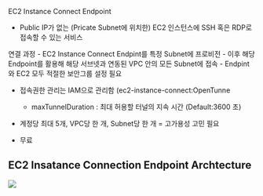 EC2 Instance Connect Endpoint

- Public IP가 없는 (Pricate Subnet에 위치한) EC2 인스턴스에 SSH 혹은 RDP로 접속할 수 있는 서비스


연결 과정
	- EC2 Instance Connect Endpint를 특정 Subnet에 프로비전
	- 이후 해당 Endpoint를 활용해 해당 서브넷과 연동된 VPC 안의 모든 Subnet에 접속
	- Endpint와 EC2 모두 적절한 보안그룹 설정 필요

- 접속권한 관리는 IAM으로 관리함 (ec2-instance-connect:OpenTunne
	- maxTunnelDuration : 최대 허용할 터널의 지속 시간 (Default:3600 초)

- 계정당 최대 5개, VPC당 한 개, Subnet당 한 개 = 고가용성 고민 필요
- 무료

## EC2 Insatance Connection Endpoint Archtecture

![](Pasted%20image%2020230615231658.png)


